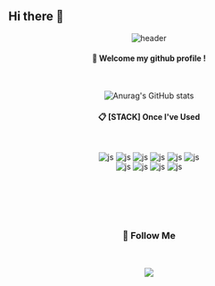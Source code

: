 ## Hi there 👋
<div align="center"> 

![header](https://capsule-render.vercel.app/api?type=Waving&color=gradient&height=300&section=footer&text=Hello!%20I'm%20six-jun&fontSize=50)
  
####  :wave: Welcome my github profile !

  
 <br/>

 ![Anurag's GitHub stats](https://github-readme-stats.vercel.app/api?username=six-ju&show_icons=true&theme=radical)
 <br/>
  
####  :clipboard: [STACK] Once I've Used 
  
 <br/>
  
![js](https://img.shields.io/badge/C%23-239120?style=for-the-badge&logo=c-sharp&logoColor=white)
![js](https://img.shields.io/badge/HTML-239120?style=for-the-badge&logo=html5&logoColor=white)
![js](https://img.shields.io/badge/CSS-239120?&style=for-the-badge&logo=css3&logoColor=white)
![js](https://img.shields.io/badge/.NET-5C2D91?style=for-the-badge&logo=.net&logoColor=white)
![js](https://img.shields.io/badge/JavaScript-F7DF1E?style=for-the-badge&logo=JavaScript&logoColor=white)
![js](https://img.shields.io/badge/Node.js-43853D?style=for-the-badge&logo=node.js&logoColor=white)
<br>
![js](https://img.shields.io/badge/TypeScript-007ACC?style=for-the-badge&logo=typescript&logoColor=white)
![js](https://img.shields.io/badge/jQuery-0769AD?style=for-the-badge&logo=jquery&logoColor=white)
![js](https://img.shields.io/badge/MySQL-00000F?style=for-the-badge&logo=mysql&logoColor=white)
![js](https://img.shields.io/badge/Next.js-000?logo=nextdotjs&logoColor=fff&style=for-the-badge)



<br>
<br>
<br>
<br>
   
  <h3 align="center">🌈 Follow Me </h3>
  <br>
<p align="center">
  <a href="mailto:dbrwnsgh0410@gmail.com"><img src="https://img.shields.io/badge/Gmail-d14836?style=flat-square&logo=Gmail&logoColor=white&link=dbrwnsgh0410@gmail.com"/></a>
</p>  
</div>
